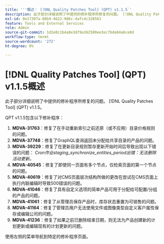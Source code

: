 ```yaml
---
title: '''概述： [!DNL Quality Patches Tool] (QPT) v1.1.5`'
description: 此子部分详细说明了中提供的修补程序所修复的问题。 [!DNL Quality Patches Tool] (QPT) v1.1.5。
exl-id: 0e17397a-88b9-4622-986c-4afc4c328561
feature: Tools and External Services
role: Admin
source-git-commit: 1d2e0c1b4a8e3d79a362500ee3ec7bde84a6ce0d
workflow-type: tm+mt
source-wordcount: '272'
ht-degree: 0%

---
```


# [!DNL Quality Patches Tool] (QPT) v1.1.5概述

此子部分详细说明了中提供的修补程序所修复的问题。 [!DNL Quality Patches Tool] (QPT) v1.1.5。

QPT v1.1.5包含以下修补程序：

1. **MDVA-31763**：修复了在手动重新索引之前还原（或不应用）目录价格规则的问题。
1. **MDVA-37748**：修复了GraphQL查询返回未分配给共享目录的产品的问题。
1. **MDVA-39229**：修复了在更新目录规则暂存更新开始时间后导致出现以下错误的问题： *Cron作业staging_synchronize_entities_period出错：无法删除活动更新。*
1. **MDVA-40545**：修复了即使同一页面有多个节点，仅检索页面的第一个节点的问题。
1. **MDVA-40619**：修复了对CMS页面层次结构所做的更改在尝试在CMS页面上执行内联编辑时导致500错误的问题。
1. **MDVA-41046**：修复了具有自定义选项的简单产品可用于分配给可配置/分组的产品的问题。
1. **MDVA-41061**：修复了从管理员保存产品时，库存状态重置为可销售的问题。
1. **MDVA-41164**：修复了管理员用户无法使用文件或图像类型自定义客户属性保存或编辑公司的问题。
1. **MDVA-41236**：修复了如果之前已删除结束日期，则无法为产品创建新的计划更新或编辑现有的计划更新的问题。

使用左侧的菜单导航到特定的修补程序页面。
